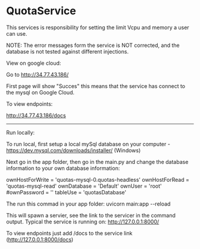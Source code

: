 # QuotaService

This services is responsibility for setting the limit Vcpu and memory a user can use.


NOTE: The error messages form the service is NOT corrected, and the database is not tested against different injections.

View on google cloud:

Go to http://34.77.43.186/

First page will show "Succes" this means that the service has connect to the mysql on Google Cloud.

To view endpoints:

http://34.77.43.186/docs

---------------------------------------------------------------------------------------------------------------------------

Run locally:

To run local, first setup a local mySql database on your computer - https://dev.mysql.com/downloads/installer/ (Windows)

Next go in the app folder, then go in the main.py and change the database information to your own database information:

  ownHostForWrite = 'quotas-mysql-0.quotas-headless'
  ownHostForRead = 'quotas-mysql-read'
  ownDatabase = 'Default'
  ownUser = 'root'
  #ownPassword = ''
  tableUse = 'quotasDatabase'

The run this commad in your app folder:
uvicorn main:app --reload

This will spawn a servier, see the link to the servicer in the command output. Typical the service is running on: http://127.0.0.1:8000/

To view endpoints just add /docs to the service link (http://127.0.0.1:8000/docs)






